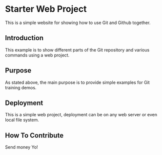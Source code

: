 # Starter Web Project

This is a simple website for showing how to use Git and Github together.

## Introduction

This example is to show different parts of the Git repository and various commands using a web project.

## Purpose

As stated above, the main purpose is to provide simple examples for Git training demos.

## Deployment   

This is a simple web project, deployment can be on any web server or even local file system.

## How To Contribute

Send money Yo!